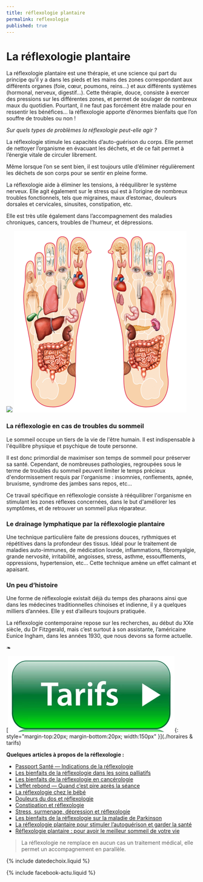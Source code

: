 ```yaml
---
title: réflexologie plantaire
permalink: reflexologie
published: true
---
```


# La réflexologie plantaire

La réflexologie plantaire est une thérapie, et une science qui part du principe qu’il y a dans les pieds et les mains des zones correspondant aux différents organes (foie, cœur, poumons, reins…) et aux différents systèmes (hormonal, nerveux, digestif…). Cette thérapie, douce, consiste à exercer des pressions sur les différentes zones, et permet de soulager de nombreux maux du quotidien. Pourtant, il ne faut pas forcément être malade pour en ressentir les bénéfices… la réflexologie apporte d’énormes bienfaits que l’on souffre de troubles ou non !

*Sur quels types de problèmes la réflexologie peut-elle agir ?*

La réflexologie stimule les capacités d’auto-guérison du corps. Elle permet de nettoyer l’organisme en évacuant les déchets, et de ce fait permet à l’énergie vitale de circuler librement.

Même lorsque l’on se sent bien, il est toujours utile d’éliminer régulièrement les déchets de son corps pour se sentir en pleine forme.

La réflexologie aide à éliminer les tensions, à rééquilibrer le système nerveux. Elle agit également sur le stress qui est à l’origine de nombreux troubles fonctionnels, tels que migraines, maux d’estomac, douleurs dorsales et cervicales, sinusites, constipation, etc.

Elle est très utile également dans l’accompagnement des maladies chroniques, cancers, troubles de l’humeur, et dépressions.

![](./images/reflexopied-455x478.jpg)
![](./images/zones-pieds-455x478.png)

### La réflexologie en cas de troubles du sommeil

Le sommeil occupe un tiers de la vie de l'être humain. Il est indispensable à l'équilibre physique et psychique de toute personne.

Il est donc primordial de maximiser son temps de sommeil pour préserver sa santé. Cependant, de nombreuses pathologies, regroupées sous le terme de troubles du sommeil peuvent limiter le temps précieux d'endormissement requis par l'organisme : insomnies, ronflements, apnée, bruxisme, syndrome des jambes sans repos, etc...

Ce travail spécifique en réflexologie consiste à rééquilibrer l'organisme en stimulant les zones réflexes concernées, dans le but d'améliorer les symptômes, et de retrouver un sommeil plus réparateur. 

### Le drainage lymphatique par la réflexologie plantaire

Une technique particulière faite de pressions douces, rythmiques et répétitives dans la profondeur des tissus. Idéal pour le traitement de maladies auto-immunes, de médication lourde, inflammations, fibromyalgie, grande nervosité, irritabilité, angoisses, stress, asthme, essoufflements, oppressions, hypertension, etc...
Cette technique amène un effet calmant et apaisant.

### Un peu d’histoire

Une forme de réflexologie existait déjà du temps des pharaons ainsi que dans les médecines traditionnelles chinoises et indienne, il y a quelques milliers d’années. Elle y est d’ailleurs toujours pratiquée.

La réflexologie contemporaine repose sur les recherches, au début du XXe siècle, du Dr Fitzgerald, mais c’est surtout à son assistante, l’américaine Eunice Ingham, dans les années 1930, que nous devons sa forme actuelle.

❧

[![Tarifs](./images/boutontarif.png){: style="margin-top:20px; margin-bottom:20px; width:150px" }](./horaires & tarifs)


**Quelques articles à propos de la réflexologie :**

- [Passport Santé — Indications de la réflexologie][1]
- [Les bienfaits de la réflexologie dans les soins palliatifs][2]
- [Les bienfaits de la réflexologie en cancérologie][3]
- [L’effet rebond — Quand c’est pire après la séance][4]
- [La réflexologie chez le bébé][5]
- [Douleurs du dos et réflexologie][6]
- [Constipation et réflexologie][7]
- [Stress, surmenage, dépression et réflexologie][8]
- [Les bienfaits de la réflexologie sur la maladie de Parkinson][9]
- [La réflexologie plantaire pour stimuler l’autoguérison et garder la santé][10]
- [Réflexologie plantaire : pour avoir le meilleur sommeil de votre vie][11]



> La réflexologie ne remplace en aucun cas un traitement médical, elle permet un accompagnement en parallèle.

[1]: http://www.passeportsante.net/fr/Therapies/Guide/Fiche.aspx?doc=reflexologie_th

[2]: http://www.actmd.org/articles/200902reflexosoinspalliatifsf.htm

[3]: http://www.clicbienetre.com/medecine/sante/les-bienfaits-de-la-reflexologie-en-cancerologie-7592#aqWyTBK5WM3egcJf.01

[4]: http://conscience-et-sante.com/effet-rebond/

[5]: http://www.psycho-bien-etre.be/bien-etre/reflexologie/bienfaits-de-reflexologie-chez-bebe

[6]: http://www.psycho-bien-etre.be/bien-etre/reflexologie/douleurs-musculaires-du-dos-et-reflexologie-plantaire

[7]: http://www.psycho-bien-etre.be/bien-etre/reflexologie/constipation-et-reflexologie-plantaire

[8]: http://www.psycho-bien-etre.be/bien-etre/reflexologie/tension-nerveuse-surmenage-depression-nerveuse-vu-par-la-reflexologie-plantaire

[9]: http://www.psycho-bien-etre.be/bien-etre/reflexologie/les-bienfaits-de-la-reflexologie-plantaire-sur-la-maladie-de-parkinson

[10]: http://www.mieux-vivre-autrement.com/la-reflexologie-plantaire-pour-favoriser-lautogerison-et-garder-la-sante.html#sthash.4MsRfvRQ.lL3FCCWD.dpbs

[11]:https://www.sain-et-naturel.com/reflexologie-plantaire-meilleur-sommeil.html


{% include datedechoix.liquid %}

{% include facebook-actu.liquid %}
